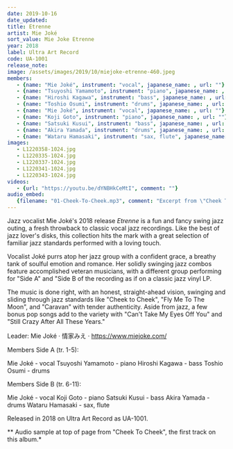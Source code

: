 ```yaml
---
date: 2019-10-16
date_updated: 
title: Etrenne
artist: Mie Joké
sort_value: Mie Joke Etrenne
year: 2018
label: Ultra Art Record
code: UA-1001
release_note: 
image: /assets/images/2019/10/miejoke-etrenne-460.jpeg
members:
   - {name: "Mie Joké", instrument: "vocal", japanese_name: , url: ""}
   - {name: "Tsuyoshi Yamamoto", instrument: "piano", japanese_name: , url: ""}
   - {name: "Hiroshi Kagawa", instrument: "bass", japanese_name: , url: ""}
   - {name: "Toshio Osumi", instrument: "drums", japanese_name: , url: ""}
   - {name: "Mie Joké", instrument: "vocal", japanese_name: , url: ""}
   - {name: "Koji Goto", instrument: "piano", japanese_name: , url: ""}
   - {name: "Satsuki Kusui", instrument: "bass", japanese_name: , url: ""}
   - {name: "Akira Yamada", instrument: "drums", japanese_name: , url: ""}
   - {name: "Wataru Hamasaki", instrument: "sax, flute", japanese_name: , url: ""}
images: 
   - L1220358-1024.jpg
   - L1220335-1024.jpg
   - L1220337-1024.jpg
   - L1220341-1024.jpg
   - L1220343-1024.jpg
videos: 
   - {url: "https://youtu.be/dYNBHkCeMtI", comment: ""}
audio_embed:
   {filename: "01-Cheek-To-Cheek.mp3", comment: "Excerpt from \"Cheek To Cheek\", the first track on this album:"}
---
```


Jazz vocalist Mie Joké's 2018 release *Etrenne* is a fun and fancy swing jazz outing, a fresh throwback to classic vocal jazz recordings. Like the best of jazz lover's disks, this collection hits the mark with a great selection of familiar jazz standards performed with a loving touch.

Vocalist Joké purrs atop her jazz group with a confident grace, a breathy tank of soulful emotion and romance. Her solidly swinging jazz combos feature accomplished veteran musicians, with a different group performing for "Side A" and "Side B of the recording as if on a classic jazz vinyl LP.

The music is done right, with an honest, straight-ahead vision, swinging and sliding through jazz standards like "Cheek to Cheek", "Fly Me To The Moon", and "Caravan" with tender authenticity. Aside from jazz, a few bonus pop songs add to the variety with "Can't Take My Eyes Off You" and "Still Crazy After All These Years."

Leader: Mie Joké · 情家みえ · https://www.miejoke.com/

Members Side A (tr. 1-5):

Mie Joké - vocal
Tsuyoshi Yamamoto - piano
Hiroshi Kagawa - bass
Toshio Osumi - drums

Members Side B (tr. 6-11):

Mie Joké - vocal
Koji Goto - piano
Satsuki Kusui - bass
Akira Yamada - drums
Wataru Hamasaki - sax, flute

Released in 2018 on Ultra Art Record as UA-1001.


** Audio sample at top of page from "Cheek To Cheek", the first track on this album.*
